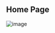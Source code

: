 ## Home Page
![image](https://github.com/user-attachments/assets/68d8ea93-db0b-4bd2-a6af-80b7af6f69d8)
